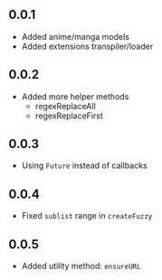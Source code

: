 ## 0.0.1

-   Added anime/manga models
-   Added extensions transpiler/loader

## 0.0.2

-   Added more helper methods
    -   regexReplaceAll
    -   regexReplaceFirst

## 0.0.3

-   Using `Future` instead of callbacks

## 0.0.4

-   Fixed `sublist` range in `createFuzzy`

## 0.0.5

-   Added utility method: `ensureURL`

